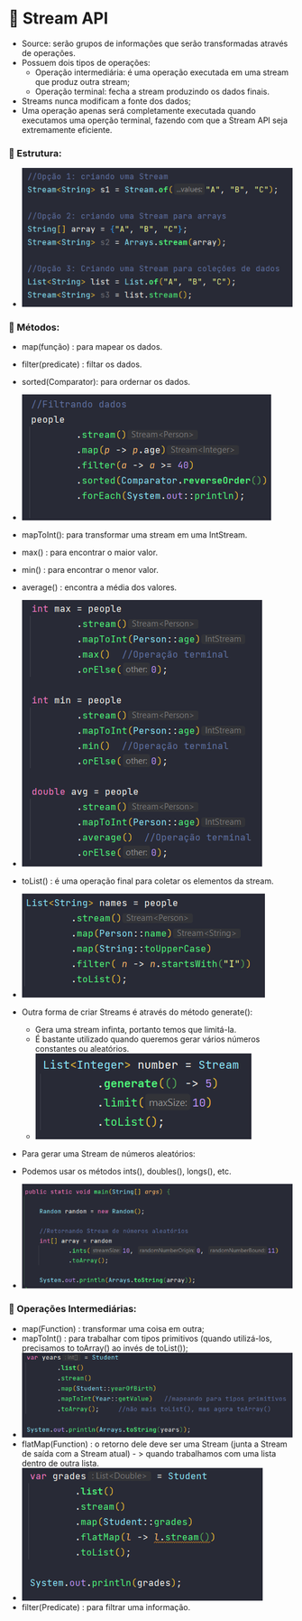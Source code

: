 # :memo: Stream API

- Source: serão grupos de informações que serão transformadas através de operações.
- Possuem dois tipos de operações:
  - Operação  intermediária: é uma operação executada em uma stream que produz outra stream;
  - Operação terminal: fecha a stream produzindo os dados finais.
- Streams nunca modificam a fonte dos dados;
- Uma operação apenas será completamente executada quando executamos uma operção terminal, fazendo com que a Stream API seja extremamente eficiente.


### :pushpin: Estrutura:

- ![img.png](img/img.png)

### :pushpin: Métodos:
- map(função) : para mapear os dados.
- filter(predicate) : filtar os dados.
- sorted(Comparator): para ordernar os dados.

- ![img_1.png](img/img_1.png)

- mapToInt(): para transformar uma stream em uma IntStream.
- max() : para encontrar o maior valor.
- min() : para encontrar o menor valor.
- average() :  encontra a média dos valores.
- ![img_2.png](img/img_2.png)

- toList() : é uma operação final para coletar os elementos da stream.
- ![img_3.png](img/img_3.png)

- Outra forma de criar Streams é através do método generate():
  - Gera uma stream infinta, portanto temos que limitá-la.
  - É bastante utilizado quando queremos gerar vários números constantes ou aleatórios.
  - ![img_4.png](img/img_4.png)

- Para gerar uma Stream de números aleatórios:
- Podemos usar os métodos ints(), doubles(), longs(), etc.
- ![img_5.png](img_5.png)

### :pushpin: Operações Intermediárias:

- map(Function) : transformar uma coisa em outra;
- mapToInt() : para trabalhar com tipos primitivos (quando utilizá-los, precisamos to toArray() ao invés de toList());
- ![img_6.png](img_6.png)
- flatMap(Function) : o retorno dele deve ser uma Stream (junta a Stream de saída com a Stream atual) - > quando trabalhamos com uma lista dentro de outra lista.
- ![img_7.png](img_7.png)
- filter(Predicate) : para filtrar uma informação.

